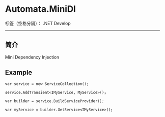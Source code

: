 # Automata.MiniDI

标签（空格分隔）： .NET Develop

---

## 简介
Mini Dependency Injection

## Example
```
var service = new ServiceCollection();

service.AddTransient<IMyService, MyService>();

var builder = service.BuildServiceProvider();

var myService = builder.GetService<IMyService>();
```
